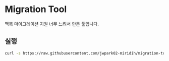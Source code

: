 # Migration Tool

맥북 마이그레이션 지원 너무 느려서 만든 툴입니다.

## 실행

```bash
curl -s https://raw.githubusercontent.com/jwpark02-miridih/migration-tool/main/setup.sh | bash
```